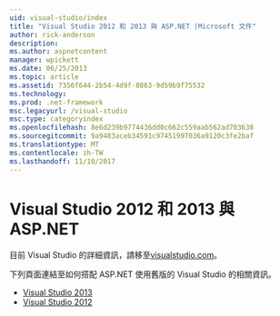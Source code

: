 ```yaml
---
uid: visual-studio/index
title: "Visual Studio 2012 和 2013 與 ASP.NET |Microsoft 文件"
author: rick-anderson
description: 
ms.author: aspnetcontent
manager: wpickett
ms.date: 06/25/2013
ms.topic: article
ms.assetid: 7356f644-2b54-4d9f-8863-9d59b9f75532
ms.technology: 
ms.prod: .net-framework
msc.legacyurl: /visual-studio
msc.type: categoryindex
ms.openlocfilehash: 8e6d239b9774436dd0c662c559aab562ad703638
ms.sourcegitcommit: 9a9483aceb34591c97451997036a9120c3fe2baf
ms.translationtype: MT
ms.contentlocale: zh-TW
ms.lasthandoff: 11/10/2017
---
```

# <a name="visual-studio-2012-and-2013-with-aspnet"></a>Visual Studio 2012 和 2013 與 ASP.NET

目前 Visual Studio 的詳細資訊，請移至[visualstudio.com](https://www.visualstudio.com)。

下列頁面連結至如何搭配 ASP.NET 使用舊版的 Visual Studio 的相關資訊。

- [Visual Studio 2013](overview/2013/index.md)
- [Visual Studio 2012](overview/2012/index.md)
